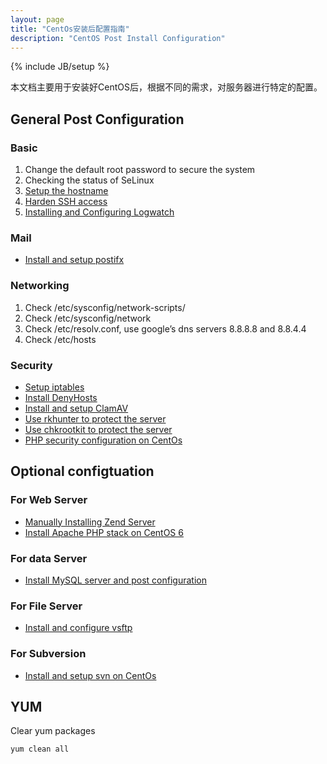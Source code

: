 ```yaml
---
layout: page
title: "CentOs安装后配置指南"
description: "CentOS Post Install Configuration"
---
```

{% include JB/setup %}

本文档主要用于安装好CentOS后，根据不同的需求，对服务器进行特定的配置。

## General Post Configuration

### Basic

1. Change the default root password to secure the system
2. Checking the status of SeLinux
3. [Setup the hostname](/Linux/how-to-change-the-server-hostname-on-centos/)
4. [Harden SSH access](/Linux/harden-ssh-access-on-centos/)
5. [Installing and Configuring Logwatch](/Linux/how-to-installing-and-configuring-logwatch-on-linux/)

### Mail

- [Install and setup postifx](/Linux/how-to-setup-postfix-on-centos/)

### Networking

1. Check /etc/sysconfig/network-scripts/
2. Check /etc/sysconfig/network
3. Check /etc/resolv.conf, use google’s dns servers 8.8.8.8 and 8.8.4.4
4. Check /etc/hosts


### Security

- [Setup iptables](/Linux/iptables-init-script/)
- [Install DenyHosts](/Linux/how-to-install-denyhosts-on-linux/)
- [Install and setup ClamAV](/Linux/how-to-setup-clamav-on-linux/)
- [Use rkhunter to protect the server](/Linux/howto-use-rkhunter-to-protect-the-server/)
- [Use chkrootkit to protect the server](/Linux/howto-use-chkrootkit-to-protect-the-server/)
- [PHP security configuration on CentOs](/PHP/php-security-configuration-on-server/)
## Optional configtuation

### For Web Server

- [Manually Installing Zend Server](/Linux/manually-installing-zend-server/)
- [Install Apache PHP stack on CentOS 6](/Linux/how-to-install--apache-php-stack-on-centos-6/)

### For data Server

- [Install MySQL server and post configuration](/MySQL/how-to-install-mysql-on-linux/)

### For File Server

- [Install and configure vsftp](/Linux/how-to-install-and-configure-vsftp-on-centos/)

### For Subversion

- [Install and setup svn on CentOs](/Linux/howto-install-and-setup-svn-on-centos/)

## YUM

Clear yum packages

	yum clean all
